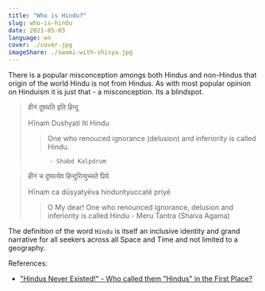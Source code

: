 ```yaml
---
title: "Who is Hindu?"
slug: who-is-hindu
date: 2021-05-03
language: en
cover: ./cover.jpg
imageShare: ./swami-with-shisya.jpg
---
```


There is a popular misconception amongs both Hindus and non-Hindus that origin of the world Hindu is not from Hindus.
As with most popular opinion on Hinduism it is just that - a misconception. Its a blindspot.

> हीनं दूषयति इति हिन्दू
>
> Hīnaṁ Dushyati Iti Hindu
>
>> One who renouced ignorance (delusion) and inferiority is called Hindu.
>
>           - Shabd Kalpdrum

> हीनं च दूष्यत्येव हिन्दुरित्युच्चते प्रिये
>
> Hīnaṁ ca dūṣyatyēva hindurityuccatē priyē
>
>> O My dear! One who renounced ignorance, delusion and inferiority is called Hindu
>>          - Meru Tantra (Shaiva Agama)

The definition of the word `Hindu` is itself an inclusive identity and grand narrative for all seekers across all Space and Time and not limited to a geography.

References:
- ["Hindus Never Existed!" - Who called them "Hindus" in the First Place?](https://www.youtube.com/watch?v=Yu2PDFXuP10)